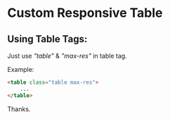 # Custom Responsive Table

## Using Table Tags:
Just use <em>"table"</em> & <em>"max-res"</em> in table tag.

Example:
```html
<table class="table max-res">
    ...
</table>
```

Thanks.